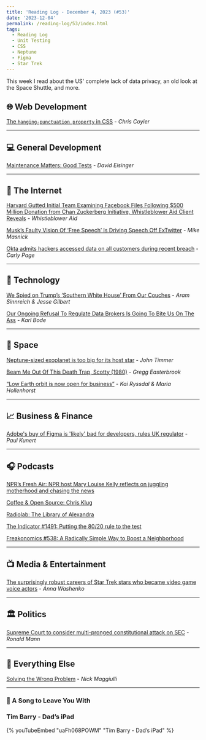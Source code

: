 ```yaml
---
title: 'Reading Log - December 4, 2023 (#53)'
date: '2023-12-04'
permalink: /reading-log/53/index.html
tags:
  - Reading Log
  - Unit Testing
  - CSS
  - Neptune
  - Figma
  - Star Trek
---
```


This week I read about the US' complete lack of data privacy, an old look at the Space Shuttle, and more.
<!-- excerpt -->

## 🌐 Web Development

[The `hanging-punctuation property` in CSS](https://chriscoyier.net/2023/11/27/the-hanging-punctuation-property-in-css/) - *Chris Coyier*

---

## 💻 General Development

[Maintenance Matters: Good Tests](https://www.viget.com/articles/maintenance-matters-good-tests/) - *David Eisinger*

---

## 📡 The Internet

[Harvard Gutted Initial Team Examining Facebook Files Following $500 Million Donation from Chan Zuckerberg Initiative, Whistleblower Aid Client Reveals](https://live-whistleblower-aid.pantheonsite.io/joan-donovan-press-release/) - *Whistleblower Aid*

[Musk’s Faulty Vision Of ‘Free Speech’ Is Driving Speech Off ExTwitter](https://www.techdirt.com/2023/11/29/musks-faulty-vision-of-free-speech-is-driving-speech-off-extwitter/) - *Mike Masnick*

[Okta admits hackers accessed data on all customers during recent breach](https://techcrunch.com/2023/11/29/okta-admits-hackers-accessed-data-on-all-customers-during-recent-breach/) - *Carly Page*

---

## 🔌 Technology

[We Spied on Trump’s ‘Southern White House’ From Our Couches](https://www.rollingstone.com/culture/culture-features/data-brokers-trump-tech-spying-privacy-threat-1234897098/) - *Aram Sinnreich & Jesse Gilbert*

[Our Ongoing Refusal To Regulate Data Brokers Is Going To Bite Us On The Ass](https://www.techdirt.com/2023/12/04/our-ongoing-refusal-to-regulate-data-brokers-is-going-to-bite-us-on-the-ass/) - *Karl Bode*

---

## 🚀 Space

[Neptune-sized exoplanet is too big for its host star](https://arstechnica.com/science/2023/12/neptune-sized-exoplanet-is-too-big-for-its-host-star/) - *John Timmer*

[Beam Me Out Of This Death Trap, Scotty (1980)](http://www.iasa-intl.com/folders/shuttle/GoodbyeColumbia.html) - *Gregg Easterbrook*

[“Low Earth orbit is now open for business”](https://www.marketplace.org/2023/11/29/low-earth-orbit-open-for-business-varda-space-industries/) - *Kai Ryssdal & Maria Hollenhorst*

---

## 📈 Business & Finance

[Adobe's buy of Figma is 'likely' bad for developers, rules UK regulator](https://www.theregister.com/2023/11/29/adobes_buy_of_figma_is/) - *Paul Kunert*

---

## 🎧 Podcasts

[NPR’s Fresh Air: NPR host Mary Louise Kelly reflects on juggling motherhood and chasing the news](https://www.npr.org/2023/04/11/1169205866/npr-host-mary-louise-kelly-reflects-on-juggling-motherhood-and-chasing-the-news)

[Coffee & Open Source: Chris Klug](https://www.coffeeandopensource.com/guest/chris-klug.html)

[Radiolab: The Library of Alexandra](https://www.radiolab.org/podcast/library-alexandra)

[The Indicator #1491: Putting the 80/20 rule to the test](https://www.npr.org/2023/11/29/1197958541/pareto-principle-80-20-rule-to-the-test)

[Freakonomics #538: A Radically Simple Way to Boost a Neighborhood](https://freakonomics.com/podcast/a-radically-simple-way-to-boost-a-neighborhood/)

---

## 📺 Media & Entertainment

[The surprisingly robust careers of Star Trek stars who became video game voice actors](https://arstechnica.com/gaming/2023/12/live-long-and-prosper-a-retrospective-of-video-game-roles-played-by-star-trek-actors/) - *Anna Washenko*

---

## 🏛️ Politics

[Supreme Court to consider multi-pronged constitutional attack on SEC](https://www.scotusblog.com/2023/11/justices-to-consider-multi-pronged-constitutional-attack-on-sec/) - *Ronald Mann*

---

## 🎒 Everything Else

[Solving the Wrong Problem](https://ofdollarsanddata.com/solving-the-wrong-problem/) - *Nick Maggiulli*

---

### 🎵 A Song to Leave You With

<h3 class="music">Tim Barry - Dad’s iPad</h3>

{% youTubeEmbed "uaFh068POWM" "Tim Barry - Dad’s iPad" %}